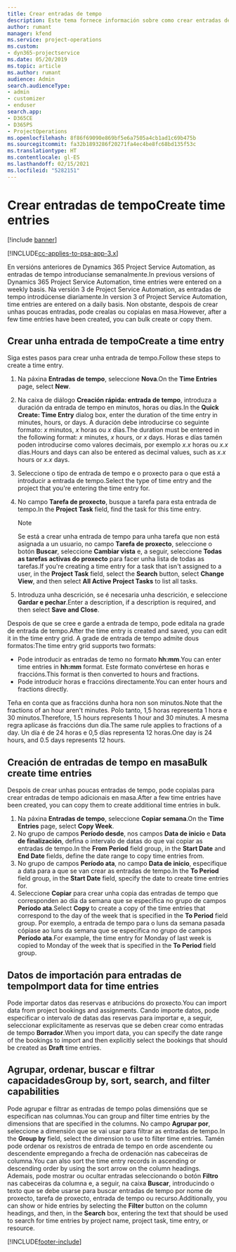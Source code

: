 ```yaml
---
title: Crear entradas de tempo
description: Este tema fornece información sobre como crear entradas de tempo.
author: rumant
manager: kfend
ms.service: project-operations
ms.custom:
- dyn365-projectservice
ms.date: 05/20/2019
ms.topic: article
ms.author: rumant
audience: Admin
search.audienceType:
- admin
- customizer
- enduser
search.app:
- D365CE
- D365PS
- ProjectOperations
ms.openlocfilehash: 8f86f69090e869bf5e6a7505a4cb1ad1c69b475b
ms.sourcegitcommit: fa32b1893286f20271fa4ec4be8fc68bd135f53c
ms.translationtype: HT
ms.contentlocale: gl-ES
ms.lasthandoff: 02/15/2021
ms.locfileid: "5282151"
---
```

# <a name="create-time-entries"></a><span data-ttu-id="caeff-103">Crear entradas de tempo</span><span class="sxs-lookup"><span data-stu-id="caeff-103">Create time entries</span></span>

[!include [banner](../includes/psa-now-project-operations.md)]

[!INCLUDE[cc-applies-to-psa-app-3.x](../includes/cc-applies-to-psa-app-3x.md)]

<span data-ttu-id="caeff-104">En versións anteriores de Dynamics 365 Project Service Automation, as entradas de tempo introducíanse semanalmente.</span><span class="sxs-lookup"><span data-stu-id="caeff-104">In previous versions of Dynamics 365 Project Service Automation, time entries were entered on a weekly basis.</span></span> <span data-ttu-id="caeff-105">Na versión 3 de Project Service Automation, as entradas de tempo introdúcense diariamente.</span><span class="sxs-lookup"><span data-stu-id="caeff-105">In version 3 of Project Service Automation, time entries are entered on a daily basis.</span></span> <span data-ttu-id="caeff-106">Non obstante, despois de crear unhas poucas entradas, pode crealas ou copialas en masa.</span><span class="sxs-lookup"><span data-stu-id="caeff-106">However, after a few time entries have been created, you can bulk create or copy them.</span></span>

## <a name="create-a-time-entry"></a><span data-ttu-id="caeff-107">Crear unha entrada de tempo</span><span class="sxs-lookup"><span data-stu-id="caeff-107">Create a time entry</span></span>

<span data-ttu-id="caeff-108">Siga estes pasos para crear unha entrada de tempo.</span><span class="sxs-lookup"><span data-stu-id="caeff-108">Follow these steps to create a time entry.</span></span>

1. <span data-ttu-id="caeff-109">Na páxina **Entradas de tempo**, seleccione **Nova**.</span><span class="sxs-lookup"><span data-stu-id="caeff-109">On the **Time Entries** page, select **New**.</span></span>
2. <span data-ttu-id="caeff-110">Na caixa de diálogo **Creación rápida: entrada de tempo**, introduza a duración da entrada de tempo en minutos, horas ou días.</span><span class="sxs-lookup"><span data-stu-id="caeff-110">In the **Quick Create: Time Entry** dialog box, enter the duration of the time entry in minutes, hours, or days.</span></span> <span data-ttu-id="caeff-111">A duración debe introducirse co seguinte formato: *x* minutos, *x* horas ou *x* días.</span><span class="sxs-lookup"><span data-stu-id="caeff-111">The duration must be entered in the following format: *x* minutes, *x* hours, or *x* days.</span></span> <span data-ttu-id="caeff-112">Horas e días tamén poden introducirse como valores decimais, por exemplo *x.x* horas ou *x.x* días.</span><span class="sxs-lookup"><span data-stu-id="caeff-112">Hours and days can also be entered as decimal values, such as *x.x* hours or *x.x* days.</span></span>
3. <span data-ttu-id="caeff-113">Seleccione o tipo de entrada de tempo e o proxecto para o que está a introducir a entrada de tempo.</span><span class="sxs-lookup"><span data-stu-id="caeff-113">Select the type of time entry and the project that you're entering the time entry for.</span></span>
4. <span data-ttu-id="caeff-114">No campo **Tarefa de proxecto**, busque a tarefa para esta entrada de tempo.</span><span class="sxs-lookup"><span data-stu-id="caeff-114">In the **Project Task** field, find the task for this time entry.</span></span>

    > [!NOTE]
    > <span data-ttu-id="caeff-115">Se está a crear unha entrada de tempo para unha tarefa que non está asignada a un usuario, no campo **Tarefa de proxecto**, seleccione o botón **Buscar**, seleccione **Cambiar vista** e, a seguir, seleccione **Todas as tarefas activas do proxecto** para facer unha lista de todas as tarefas.</span><span class="sxs-lookup"><span data-stu-id="caeff-115">If you're creating a time entry for a task that isn't assigned to a user, in the **Project Task** field, select the **Search** button, select **Change View**, and then select **All Active Project Tasks** to list all tasks.</span></span>

5. <span data-ttu-id="caeff-116">Introduza unha descrición, se é necesaria unha descrición, e seleccione **Gardar e pechar**.</span><span class="sxs-lookup"><span data-stu-id="caeff-116">Enter a description, if a description is required, and then select **Save and Close**.</span></span>

<span data-ttu-id="caeff-117">Despois de que se cree e garde a entrada de tempo, pode editala na grade de entrada de tempo.</span><span class="sxs-lookup"><span data-stu-id="caeff-117">After the time entry is created and saved, you can edit it in the time entry grid.</span></span> <span data-ttu-id="caeff-118">A grade de entrada de tempo admite dous formatos:</span><span class="sxs-lookup"><span data-stu-id="caeff-118">The time entry grid supports two formats:</span></span>

- <span data-ttu-id="caeff-119">Pode introducir as entradas de temo no formato **hh:mm**.</span><span class="sxs-lookup"><span data-stu-id="caeff-119">You can enter time entries in **hh:mm** format.</span></span> <span data-ttu-id="caeff-120">Este formato convértese en horas e fraccións.</span><span class="sxs-lookup"><span data-stu-id="caeff-120">This format is then converted to hours and fractions.</span></span>
- <span data-ttu-id="caeff-121">Pode introducir horas e fraccións directamente.</span><span class="sxs-lookup"><span data-stu-id="caeff-121">You can enter hours and fractions directly.</span></span>

<span data-ttu-id="caeff-122">Teña en conta que as fraccións dunha hora non son minutos.</span><span class="sxs-lookup"><span data-stu-id="caeff-122">Note that the fractions of an hour aren't minutes.</span></span> <span data-ttu-id="caeff-123">Polo tanto, 1,5 horas representa 1 hora e 30 minutos.</span><span class="sxs-lookup"><span data-stu-id="caeff-123">Therefore, 1.5 hours represents 1 hour and 30 minutes.</span></span> <span data-ttu-id="caeff-124">A mesma regra aplícase ás fraccións dun día.</span><span class="sxs-lookup"><span data-stu-id="caeff-124">The same rule applies to fractions of a day.</span></span> <span data-ttu-id="caeff-125">Un día é de 24 horas e 0,5 días representa 12 horas.</span><span class="sxs-lookup"><span data-stu-id="caeff-125">One day is 24 hours, and 0.5 days represents 12 hours.</span></span>

## <a name="bulk-create-time-entries"></a><span data-ttu-id="caeff-126">Creación de entradas de tempo en masa</span><span class="sxs-lookup"><span data-stu-id="caeff-126">Bulk create time entries</span></span>

<span data-ttu-id="caeff-127">Despois de crear unhas poucas entradas de tempo, pode copialas para crear entradas de tempo adicionais en masa.</span><span class="sxs-lookup"><span data-stu-id="caeff-127">After a few time entries have been created, you can copy them to create additional time entries in bulk.</span></span>

1. <span data-ttu-id="caeff-128">Na páxina **Entradas de tempo**, seleccione **Copiar semana**.</span><span class="sxs-lookup"><span data-stu-id="caeff-128">On the **Time Entries** page, select **Copy Week**.</span></span>
2. <span data-ttu-id="caeff-129">No grupo de campos **Período desde**, nos campos **Data de inicio** e **Data de finalización**, defina o intervalo de datas do que vai copiar as entradas de tempo.</span><span class="sxs-lookup"><span data-stu-id="caeff-129">In the **From Period** field group, in the **Start Date** and **End Date** fields, define the date range to copy time entries from.</span></span>
3. <span data-ttu-id="caeff-130">No grupo de campos **Período ata**, no campo **Data de inicio**, especifique a data para a que se van crear as entradas de tempo.</span><span class="sxs-lookup"><span data-stu-id="caeff-130">In the **To Period** field group, in the **Start Date** field, specify the date to create time entries for.</span></span>
4. <span data-ttu-id="caeff-131">Seleccione **Copiar** para crear unha copia das entradas de tempo que corresponden ao día da semana que se especifica no grupo de campos **Período ata**.</span><span class="sxs-lookup"><span data-stu-id="caeff-131">Select **Copy** to create a copy of the time entries that correspond to the day of the week that is specified in the **To Period** field group.</span></span> <span data-ttu-id="caeff-132">Por exemplo, a entrada de tempo para o luns da semana pasada cópiase ao luns da semana que se especifica no grupo de campos **Período ata**.</span><span class="sxs-lookup"><span data-stu-id="caeff-132">For example, the time entry for Monday of last week is copied to Monday of the week that is specified in the **To Period** field group.</span></span>

## <a name="import-data-for-time-entries"></a><span data-ttu-id="caeff-133">Datos de importación para entradas de tempo</span><span class="sxs-lookup"><span data-stu-id="caeff-133">Import data for time entries</span></span>

<span data-ttu-id="caeff-134">Pode importar datos das reservas e atribucións do proxecto.</span><span class="sxs-lookup"><span data-stu-id="caeff-134">You can import data from project bookings and assignments.</span></span> <span data-ttu-id="caeff-135">Cando importe datos, pode especificar o intervalo de datas das reservas para importar e, a seguir, seleccionar explicitamente as reservas que se deben crear como entradas de tempo **Borrador**.</span><span class="sxs-lookup"><span data-stu-id="caeff-135">When you import data, you can specify the date range of the bookings to import and then explicitly select the bookings that should be created as **Draft** time entries.</span></span>

## <a name="group-by-sort-search-and-filter-capabilities"></a><span data-ttu-id="caeff-136">Agrupar, ordenar, buscar e filtrar capacidades</span><span class="sxs-lookup"><span data-stu-id="caeff-136">Group by, sort, search, and filter capabilities</span></span>

<span data-ttu-id="caeff-137">Pode agrupar e filtrar as entradas de tempo polas dimensións que se especifican nas columnas.</span><span class="sxs-lookup"><span data-stu-id="caeff-137">You can group and filter time entries by the dimensions that are specified in the columns.</span></span> <span data-ttu-id="caeff-138">No campo **Agrupar por**, seleccione a dimensión que se vai usar para filtrar as entradas de tempo.</span><span class="sxs-lookup"><span data-stu-id="caeff-138">In the **Group by** field, select the dimension to use to filter time entries.</span></span> <span data-ttu-id="caeff-139">Tamén pode ordenar os rexistros de entrada de tempo en orde ascendente ou descendente empregando a frecha de ordenación nas cabeceiras de columna.</span><span class="sxs-lookup"><span data-stu-id="caeff-139">You can also sort the time entry records in ascending or descending order by using the sort arrow on the column headings.</span></span> <span data-ttu-id="caeff-140">Ademais, pode mostrar ou ocultar entradas seleccionando o botón **Filtro** nas cabeceiras da columna e, a seguir, na caixa **Buscar**, introducindo o texto que se debe usarse para buscar entradas de tempo por nome de proxecto, tarefa de proxecto, entrada de tempo ou recurso.</span><span class="sxs-lookup"><span data-stu-id="caeff-140">Additionally, you can show or hide entries by selecting the **Filter** button on the column headings, and then, in the **Search** box, entering the text that should be used to search for time entries by project name, project task, time entry, or resource.</span></span>


[!INCLUDE[footer-include](../includes/footer-banner.md)]